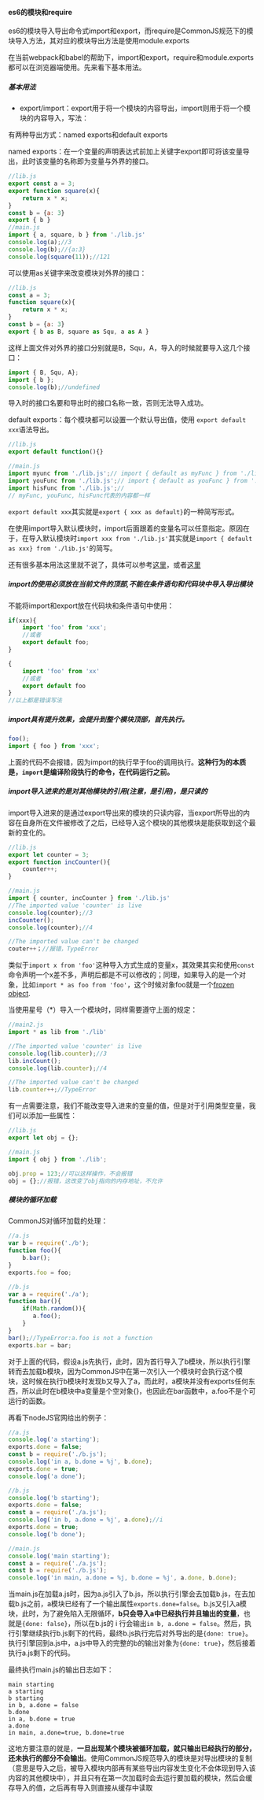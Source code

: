 #### es6的模块和require

​	es6的模块导入导出命令式import和export，而require是CommonJS规范下的模块导入方法，其对应的模块导出方法是使用module.exports

​	在当前webpack和babel的帮助下，import和export，require和module.exports都可以在浏览器端使用。先来看下基本用法。

##### 基本用法

* export/import：export用于将一个模块的内容导出，import则用于将一个模块的内容导入，写法：

有两种导出方式：named exports和default exports

named exports：在一个变量的声明表达式前加上关键字export即可将该变量导出，此时该变量的名称即为变量与外界的接口。

```javascript
//lib.js
export const a = 3;
export function square(x){
    return x * x;
}
const b = {a: 3}
export { b }
//main.js
import { a, square, b } from './lib.js'
console.log(a);//3
console.log(b);//{a:3}
console.log(square(11));//121
```

可以使用as关键字来改变模块对外界的接口：

```javascript
//lib.js
const a = 3;
function square(x){
    return x * x;
}
const b = {a: 3}
export { b as B, square as Squ, a as A }
```

这样上面文件对外界的接口分别就是B，Squ，A，导入的时候就要导入这几个接口：

```javascript
import { B, Squ, A};
import { b };
console.log(b);//undefined
```

导入时的接口名要和导出时的接口名称一致，否则无法导入成功。

default exports：每个模块都可以设置一个默认导出值，使用 `export default xxx`语法导出。

```javascript
//lib.js
export default function(){}

//main.js
import myunc from './lib.js';// import { default as myFunc } from './lib.js'
import youFunc from './lib.js';// import { default as youFunc } from './lib.js'
import hisFunc from './lib.js';//
// myFunc, youFunc, hisFunc代表的内容都一样
```

`export default xxx`其实就是`export { xxx as default}`的一种简写形式。

在使用import导入默认模块时，import后面跟着的变量名可以任意指定。原因在于，在导入默认模块时`import xxx from './lib.js'`其实就是`import { default as xxx} from './lib.js'`的简写。

还有很多基本用法这里就不说了，具体可以参考[这里](http://exploringjs.com/es6/ch_modules.html#sec_modules-in-javascript)，或者[这里](http://es6.ruanyifeng.com/#docs/module)

##### import的使用必须放在当前文件的顶部,不能在条件语句和代码块中导入导出模块

不能将import和export放在代码块和条件语句中使用：

```javascript
if(xxx){
    import 'foo' from 'xxx';
    //或者
    export default foo;
}

{
    import 'foo' from 'xx'
    //或者
    export default foo
}
//以上都是错误写法
```

##### import具有提升效果，会提升到整个模块顶部，首先执行。

```javascript
foo();
import { foo } from 'xxx';
```

上面的代码不会报错，因为import的执行早于foo的调用执行。__这种行为的本质是，`import`是编译阶段执行的命令，在代码运行之前。__

##### import导入进来的是对其他模块的引用(注意，是引用)，是只读的

import导入进来的是通过export导出来的模块的只读内容，当export所导出的内容在自身所在文件被修改了之后，已经导入这个模块的其他模块是能获取到这个最新的变化的。

```javascript
//lib.js
export let counter = 3;
export function incCounter(){
    counter++;
}

//main.js
import { counter, incCounter } from './lib.js'
//The imported value 'counter' is live
console.log(counter);//3
incCounter();
console.log(counter);//4

//The imported value can't be changed
couter++；//报错，TypeError
```

类似于`import x from 'foo'`这种导入方式生成的变量x，其效果其实和使用`const`命令声明一个x差不多，声明后都是不可以修改的；同理，如果导入的是一个对象，比如`import * as foo from 'foo'`，这个时候对象foo就是一个[frozen object](http://speakingjs.com/es5/ch17.html#freezing_objects).

当使用星号（*）导入一个模块时，同样需要遵守上面的规定：

```javascript
//main2.js
import * as lib from './lib'

//The imported value 'counter' is live
console.log(lib.counter);//3
lib.incCount();
console.log(lib.counter);//4

//The imported value can't be changed
lib.counter++;//TypeError
```

有一点需要注意，我们不能改变导入进来的变量的值，但是对于引用类型变量，我们可以添加一些属性：

```javascript
//lib.js
export let obj = {};

//main.js
import { obj } from './lib';

obj.prop = 123;//可以这样操作，不会报错
obj = {};//报错，这改变了obj指向的内存地址，不允许
```

##### 模块的循环加载

CommonJS对循环加载的处理：

```javascript
//a.js
var b = require('./b');
function foo(){
    b.bar();
}
exports.foo = foo;

//b.js
var a = require('./a');
function bar(){
    if(Math.random()){
       a.foo();
    }
}
bar();//TypeError:a.foo is not a function
exports.bar = bar;
```

对于上面的代码，假设a.js先执行，此时，因为首行导入了b模块，所以执行引擎转而去加载b模块，因为CommonJS中在第一次引入一个模块时会执行这个模块，这时候在执行b模块时发现b又导入了a，而此时，a模块并没有exports任何东西，所以此时在b模块中a变量是个空对象{}，也因此在bar函数中，a.foo不是个可运行的函数。

再看下nodeJS官网给出的例子：

```javascript
//a.js
console.log('a starting');
exports.done = false;
const b = require('./b.js');
console.log('in a, b.done = %j', b.done);
exports.done = true;
console.log('a done');

//b.js
console.log('b starting');
exports.done = false;
const a = require('./a.js');
console.log('in b, a.done = %j', a.done);//i
exports.done = true;
console.log('b done');

//main.js
console.log('main starting');
const a = require('./a.js');
const b = require('./b.js');
console.log('in main, a.done = %j, b.done = %j', a.done, b.done);
```

当main.js在加载a.js时，因为a.js引入了b.js，所以执行引擎会去加载b.js，在去加载b.js之前，a模块已经有了一个输出属性`exports.done=false`。b.js又引入a模块，此时，为了避免陷入无限循环，__b只会导入a中已经执行并且输出的变量__，也就是`{done: false}`，所以在b.js的 i 行会输出`in b, a.done = false`。然后，执行引擎继续执行b.js剩下的代码，最终b.js执行完后对外导出的是`{done: true}`。执行引擎回到a.js中，a.js中导入的完整的b的输出对象为`{done: true}`，然后接着执行a.js剩下的代码。

最终执行main.js的输出日志如下：

```
main starting
a starting
b starting
in b, a.done = false
b.done
in a, b.done = true
a.done
in main, a.done=true, b.done=true
```

这地方要注意的就是，__一旦出现某个模块被循环加载，就只输出已经执行的部分，还未执行的部分不会输出__。使用CommonJS规范导入的模块是对导出模块的复制（意思是导入之后，被导入模块内部再有某些导出内容发生变化不会体现到导入该内容的其他模块中），并且只有在第一次加载时会去运行要加载的模块，然后会缓存导入的值，之后再有导入则直接从缓存中读取
